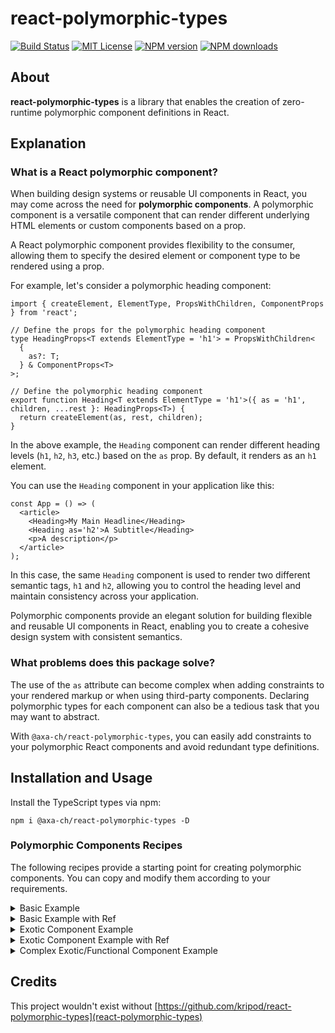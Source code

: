 # react-polymorphic-types

[![Build Status][ci-image]][ci-url]
[![MIT License][license-image]][license-url]
[![NPM version][npm-version-image]][npm-url]
[![NPM downloads][npm-downloads-image]][npm-url]

## About

**react-polymorphic-types** is a library that enables the creation of zero-runtime polymorphic component definitions in React.

## Explanation

### What is a React polymorphic component?

When building design systems or reusable UI components in React, you may come across the need for **polymorphic components**. A polymorphic component is a versatile component that can render different underlying HTML elements or custom components based on a prop.

A React polymorphic component provides flexibility to the consumer, allowing them to specify the desired element or component type to be rendered using a prop.

For example, let's consider a polymorphic heading component:

```tsx
import { createElement, ElementType, PropsWithChildren, ComponentProps } from 'react';

// Define the props for the polymorphic heading component
type HeadingProps<T extends ElementType = 'h1'> = PropsWithChildren<
  {
    as?: T;
  } & ComponentProps<T>
>;

// Define the polymorphic heading component
export function Heading<T extends ElementType = 'h1'>({ as = 'h1', children, ...rest }: HeadingProps<T>) {
  return createElement(as, rest, children);
}
```

In the above example, the `Heading` component can render different heading levels (`h1`, `h2`, `h3`, etc.) based on the `as` prop. By default, it renders as an `h1` element.

You can use the `Heading` component in your application like this:

```tsx
const App = () => (
  <article>
    <Heading>My Main Headline</Heading>
    <Heading as='h2'>A Subtitle</Heading>
    <p>A description</p>
  </article>
);
```

In this case, the same `Heading` component is used to render two different semantic tags, `h1` and `h2`, allowing you to control the heading level and maintain consistency across your application.

Polymorphic components provide an elegant solution for building flexible and reusable UI components in React, enabling you to create a cohesive design system with consistent semantics.

### What problems does this package solve?

The use of the `as` attribute can become complex when adding constraints to your rendered markup or when using third-party components. Declaring polymorphic types for each component can also be a tedious task that you may want to abstract.

With `@axa-ch/react-polymorphic-types`, you can easily add constraints to your polymorphic React components and avoid redundant type definitions.

## Installation and Usage

Install the TypeScript types via npm:

```shell
npm i @axa-ch/react-polymorphic-types -D
```

### Polymorphic Components Recipes

The following recipes provide a starting point for creating polymorphic components. You can copy and modify them according to your requirements.

<details>
  <summary>Basic Example</summary>

This example showcases a simple polymorphic heading element. It allows you to independently define its size and markup using props.

```tsx
import { ComponentPropsWithoutRef, createElement, ElementType } from 'react';
import { PolymorphicProps } from '@axa-ch/react-polymorphic-types';

// Default HTML element if the "as" prop is not provided
export const HeadingDefaultElement: ElementType = 'h1';
// List of allowed HTML elements that can be passed via the "as" prop
export type HeadingAllowedElements = 'h1' | 'h2' | 'h3' | 'h4' | 'h5' | 'h6';
export type HeadingSizes = 1 | 2 | 3 | 4 | 5 | 6;

// Component-specific props
export type HeadingOwnProps<T extends HeadingAllowedElements> = ComponentPropsWithoutRef<T> & {
  size?: HeadingSizes;
};

// Extend own props with others inherited from the underlying element type
// Own props take precedence over the inherited ones
export type HeadingProps<T extends HeadingAllowedElements = typeof HeadingDefaultElement> = PolymorphicProps<
  HeadingOwnProps<T>,
  T,
  HeadingAllowedElements
>;

export const Heading = <T extends HeadingAllowedElements>({
  as,
  size,
  className,
  children,
  ...rest
}: HeadingProps<T>) => {
  const element: HeadingAllowedElements = as || HeadingDefaultElement;

  return createElement(
    element,
    {
      ...rest,
      className: `${className} size-${size || 1}`,
    },
    children,
  );
};
```

You can use the `Heading` component in your application as shown below:

```tsx
const App = () => (
  <article>
    <Heading
      as='h1'
      size={2}
    >
      My Main Headline
    </Heading>
    <Heading
      as='h2'
      size={5}
    >
      A Subtitle
    </Heading>

    {/* The following component will throw a TypeScript error because 'div' elements are not allowed here */}
    <Heading
      as='div'
      size={5}
    >
      A Subtitle
    </Heading>
    <p>A description</p>
  </article>
);
```

</details>

<details>
 <summary>Basic Example with Ref</summary>

This example is similar to the previous one, but it also allows the use of React refs.

```tsx
import { ComponentPropsWithoutRef, createElement, ElementType, forwardRef } from 'react';
import { PolymorphicProps, PolymorphicForwardedRef } from '@axa-ch/react-polymorphic-types';

// Default HTML element if the "as" prop is not provided
export const HeadingDefaultElement: ElementType = 'h1';
// List of allowed HTML elements that can be passed via the "as" prop
export type HeadingAllowedElements = 'h1' | 'h2' | 'h3' | 'h4' | 'h5' | 'h6';
export type HeadingSizes = 1 | 2 | 3 | 4 | 5 | 6;

// Component-specific props
export type HeadingOwnProps<T extends HeadingAllowedElements> = ComponentPropsWithoutRef<T> & {
  size?: HeadingSizes;
};

export const Heading = forwardRef(
  <T extends HeadingAllowedElements>(
    { as, size, className, children, ...rest }: PolymorphicProps<HeadingOwnProps<T>, T, HeadingAllowedElements>,
    // notice the use of the PolymorphicForwardedRef type here
    ref: PolymorphicForwardedRef<T>,
  ) => {
    const element: HeadingAllowedElements = as || HeadingDefaultElement;

    return createElement(
      element,
      {
        ...rest,
        ref,
        className: `${className} size-${size || 1}`,
      },
      children,
    );
  },
);
```

Using the `@axa-ch/react-polymorphic-types` types will allow you to automatically infer the proper ref DOM node.

```tsx
const App = () => {
  // The use of HTMLHeadingElement type is safe
  const ref = useRef<HTMLHeadingElement | null>(null);

  return (
    <Heading
      ref={ref}
      as='h2'
    />
  );
};
```

</details>

<details>
<summary>Exotic Component Example</summary>

Polymorphic exotic components allow you to use either DOM nodes or custom rendering functions for your HTML.

```tsx
import { ComponentPropsWithoutRef, createElement, ElementType, ExoticComponent } from 'react';
import { PolymorphicExoticProps, PolymorphicProps } from '@axa-ch/react-polymorphic-types';

// Default HTML element if the "as" prop is not provided
export const ContainerDefaultElement: ElementType = 'div';
// List of allowed HTML elements that can be passed via the "as" prop
export type ContainerAllowedDOMElements = 'div' | 'article' | 'section';
export type ContainerAllowedElements = ContainerAllowedDOMElements | ExoticComponent;

// Component-specific props
export type ContainerOwnProps<T extends ContainerAllowedDOMElements> = ComponentPropsWithoutRef<T>;

// Extend own props with others inherited from the underlying element type
// Own props take precedence over the inherited ones
export type ContainerProps<T extends ContainerAllowedElements> = T extends ContainerAllowedDOMElements
  ? PolymorphicProps<ContainerOwnProps<T>, T, ContainerAllowedDOMElements>
  : PolymorphicExoticProps<ContainerOwnProps<ContainerAllowedDOMElements>, T, ContainerAllowedDOMElements>;

export const Container = <T extends ContainerAllowedElements>({
  as,
  className,
  children,
  ...rest
}: ContainerProps<T>) => {
  const element: ContainerAllowedElements = as || ContainerDefaultElement;

  return createElement(
    element,
    {
      ...rest,
      className,
    },
    children,
  );
};
```

The above component works with straight HTML nodes or with external exotic components like, for example, the ones provided by [framer-motion](https://www.framer.com/motion/).

```tsx
import { motion } from 'framer-motion';

const App = () => (
  <>
    <Container as='div' />
    {/* Notice that the exotic props here will be automatically inferred */}
    <Container
      as={motion.article}
      layout
    />
  </>
);
```

</details>

<details>
<summary>Exotic Component Example with Ref</summary>

Polymorphic exotic components that use refs are slightly more complex and require some additional code to work properly.

```tsx
import { ComponentPropsWithoutRef, createElement, ElementType, ExoticComponent, memo } from 'react';
import { PolymorphicProps, PolymorphicForwardedRef } from '@axa-ch/react-polymorphic-types';

// Default HTML element if the "as" prop is not provided
export const ContainerDefaultElement: ElementType = 'div';
// List of allowed HTML elements that can be passed via the "as" prop
export type ContainerAllowedDOMElements = 'div' | 'article' | 'section';
export type ContainerAllowedElements = ContainerAllowedDOMElements | ExoticComponent;

// Component-specific props
export type ContainerOwnProps<T extends ContainerAllowedDOMElements> = ComponentPropsWithoutRef<T>;

// Extend own props with others inherited from the underlying element type
// Own props take precedence over the inherited ones
export type ContainerProps<T extends ContainerAllowedElements> = T extends ContainerAllowedDOMElements
  ? PolymorphicProps<ContainerOwnProps<T>, T, ContainerAllowedDOMElements>
  : PolymorphicExoticProps<ContainerOwnProps<ContainerAllowedDOMElements>, T, ContainerAllowedDOMElements>;

export const ContainerInner = <T extends ContainerAllowedElements>({
  as,
  className,
  children,
  ...rest
}: ContainerProps<T>) => {
  const element: ContainerAllowedElements = as || ContainerDefaultElement;

  return createElement(
    element,
    {
      ...rest,
      className,
    },
    children,
  );
};

// Memo with generics is tricky
// See also https://fettblog.eu/typescript-react-generic-forward-refs/
export const Container = memo(ContainerInner) as <T extends ContainerAllowedElements>(
  // eslint-disable-next-line no-use-before-define
  props: ContainerProps<T>,
) => ReturnType<typeof ContainerInner>;
```

With the above example, DOM nodes will be automatically inferred, including when using third-party exotic rendering functions.

```tsx
import { motion } from 'framer-motion';

const App = () => {
  const div = useRef<HTMLDivElement | null>(null);
  // Article and other HTML5 tags are just of type HTMLElement
  const article = useRef<HTMLElement | null>(null);

  return (
    <>
      <Container
        ref={div}
        as='div'
      />
      <Container
        ref={article}
        as={motion.article}
        layout
      />
    </>
  );
};
```

</details>

<details>
  <summary>Complex Exotic/Functional Component Example</summary>

This example combines multiple rendering strategies for your component to allow maximum flexibility for its consumers.

```tsx
// We need to infer the functional component properties so 'any' is used in this case
// You can also add strict types for your functional components, but it will reduce flexibility
/* eslint-disable @typescript-eslint/no-explicit-any */
import { ComponentPropsWithoutRef, createElement, ElementType, ExoticComponent, FC } from 'react';
import { PolymorphicFunctionalProps, PolymorphicExoticProps, PolymorphicProps } from '@axa-ch/react-polymorphic-types';

// Default HTML element if the "as" prop is not provided
export const ContainerDefaultElement: ElementType = 'div';
// List of allowed HTML elements that can be passed via the "as" prop
export type ContainerAllowedDOMElements = 'div' | 'article' | 'section';
export type ContainerAllowedElements = ContainerAllowedDOMElements | ExoticComponent | FC<any>;

// Component-specific props
export type ContainerOwnProps<T extends ContainerAllowedDOMElements> = ComponentPropsWithoutRef<T>;

// Extend own props with others inherited from the underlying element type
// Own props take precedence over the inherited ones
export type ContainerProps<T extends ContainerAllowedElements> = T extends ContainerAllowedDOMElements
  ? PolymorphicProps<ContainerOwnProps<T>, T, ContainerAllowedDOMElements>
  : T extends FC<any>
  ? PolymorphicFunctionalProps<ContainerOwnProps<ContainerAllowedDOMElements>, T, ContainerAllowedDOMElements>
  : PolymorphicExoticProps<ContainerOwnProps<ContainerAllowedDOMElements>, T, ContainerAllowedDOMElements>;

export const Container = <T extends ContainerAllowedElements>({
  as,
  className,
  children,
  ...rest
}: ContainerProps<T>) => {
  const element: ContainerAllowedElements = as || ContainerDefaultElement;

  return createElement(
    element,
    {
      ...rest,
      className,
    },
    children,
  );
};
```

Let's see how we can use the above component with all its possible rendering options:

```tsx
import { motion } from 'framer-motion';

type FooProps = ComponentPropsWithoutRef<'div'> & { size: 'small' | 'large'; name: string };

const Foo: FC<FooProps> = ({ className, size = 'large', ...rest }) => (
  <div
    {...rest}
    className={`${className} the-foo ${size}`}
  />
);

const App = () => (
  <>
    <Container as='div' />
    <Container
      size='small'
      name='foo'
      as={Foo}
    />
    <Container
      as={motion.div}
      layout
      animate
    />
  </>
);
```

</details>

## Credits

This project wouldn't exist without [https://github.com/kripod/react-polymorphic-types](react-polymorphic-types)

[ci-image]: https://img.shields.io/github/actions/workflow/status/axa-ch/react-polymorphic-types/ci.yml?style=flat-square&branch=main
[ci-url]: https://github.com/axa-ch/react-polymorphic-types/actions
[license-image]: http://img.shields.io/badge/license-MIT-000000.svg?style=flat-square
[license-url]: LICENSE
[npm-version-image]: https://img.shields.io/npm/v/@axa-ch/react-polymorphic-types.svg?style=flat-square
[npm-downloads-image]: https://img.shields.io/npm/dm/@axa-ch/react-polymorphic-types.svg?style=flat-square
[npm-url]: https://npmjs.org/package/@axa-ch/react-polymorphic-types
